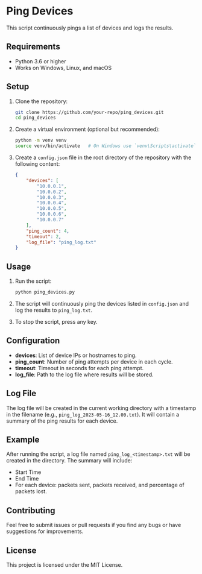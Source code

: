 # Ping Devices

This script continuously pings a list of devices and logs the results.

## Requirements

- Python 3.6 or higher
- Works on Windows, Linux, and macOS

## Setup

1. Clone the repository:
   ```sh
   git clone https://github.com/your-repo/ping_devices.git
   cd ping_devices
   ```

2. Create a virtual environment (optional but recommended):
   ```sh
   python -m venv venv
   source venv/bin/activate   # On Windows use `venv\Scripts\activate`
   ```

3. Create a `config.json` file in the root directory of the repository with the following content:
   ```json
   {
       "devices": [
           "10.0.0.1",
           "10.0.0.2",
           "10.0.0.3",
           "10.0.0.4",
           "10.0.0.5",
           "10.0.0.6",
           "10.0.0.7"
       ],
       "ping_count": 4,
       "timeout": 2,
       "log_file": "ping_log.txt"
   }
   ```

## Usage

1. Run the script:
   ```sh
   python ping_devices.py
   ```

2. The script will continuously ping the devices listed in `config.json` and log the results to `ping_log.txt`.

3. To stop the script, press any key.

## Configuration

- **devices**: List of device IPs or hostnames to ping.
- **ping_count**: Number of ping attempts per device in each cycle.
- **timeout**: Timeout in seconds for each ping attempt.
- **log_file**: Path to the log file where results will be stored.

## Log File

The log file will be created in the current working directory with a timestamp in the filename (e.g., `ping_log_2023-05-16_12.00.txt`). It will contain a summary of the ping results for each device.

## Example

After running the script, a log file named `ping_log_<timestamp>.txt` will be created in the directory. The summary will include:

- Start Time
- End Time
- For each device: packets sent, packets received, and percentage of packets lost.

## Contributing

Feel free to submit issues or pull requests if you find any bugs or have suggestions for improvements.

## License

This project is licensed under the MIT License.
